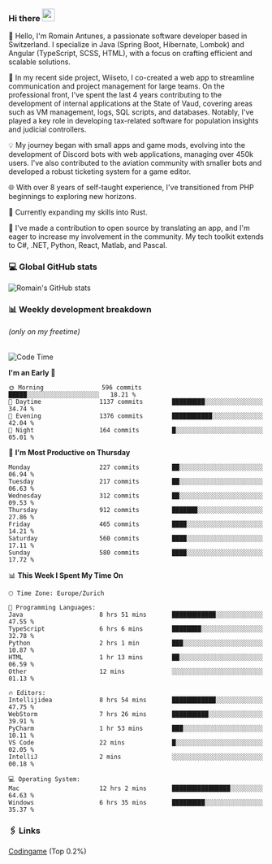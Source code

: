 ### Hi there <img src="https://media.giphy.com/media/hvRJCLFzcasrR4ia7z/giphy.gif" width="25px" height="25px">

👋 Hello, I'm Romain Antunes, a passionate software developer based in Switzerland. I specialize in Java (Spring Boot, Hibernate, Lombok) and Angular (TypeScript, SCSS, HTML), with a focus on crafting efficient and scalable solutions.

🚀 In my recent side project, Wiiseto, I co-created a web app to streamline communication and project management for large teams. On the professional front, I've spent the last 4 years contributing to the development of internal applications at the State of Vaud, covering areas such as VM management, logs, SQL scripts, and databases. Notably, I've played a key role in developing tax-related software for population insights and judicial controllers.

💡 My journey began with small apps and game mods, evolving into the development of Discord bots with web applications, managing over 450k users. I've also contributed to the aviation community with smaller bots and developed a robust ticketing system for a game editor.

🌐 With over 8 years of self-taught experience, I've transitioned from PHP beginnings to exploring new horizons.

🌱 Currently expanding my skills into Rust.

🤝 I've made a contribution to open source by translating an app, and I'm eager to increase my involvement in the community. My tech toolkit extends to C#, .NET, Python, React, Matlab, and Pascal.



### 💻 Global GitHub stats
![Romain's GitHub stats](https://github-readme-streak-stats.herokuapp.com/?user=romainantunes&theme=dark)


### 📊 Weekly development breakdown 
###### *(only on my freetime)*

<!--START_SECTION:wakastats-->
![Code Time](http://img.shields.io/badge/Code%20Time-1%2C658%20hrs%2023%20mins-blue)

**I'm an Early 🐤** 

```text
🌞 Morning                596 commits         █████░░░░░░░░░░░░░░░░░░░░   18.21 % 
🌆 Daytime                1137 commits        █████████░░░░░░░░░░░░░░░░   34.74 % 
🌃 Evening                1376 commits        ███████████░░░░░░░░░░░░░░   42.04 % 
🌙 Night                  164 commits         █░░░░░░░░░░░░░░░░░░░░░░░░   05.01 % 
```
📅 **I'm Most Productive on Thursday** 

```text
Monday                   227 commits         ██░░░░░░░░░░░░░░░░░░░░░░░   06.94 % 
Tuesday                  217 commits         ██░░░░░░░░░░░░░░░░░░░░░░░   06.63 % 
Wednesday                312 commits         ██░░░░░░░░░░░░░░░░░░░░░░░   09.53 % 
Thursday                 912 commits         ███████░░░░░░░░░░░░░░░░░░   27.86 % 
Friday                   465 commits         ████░░░░░░░░░░░░░░░░░░░░░   14.21 % 
Saturday                 560 commits         ████░░░░░░░░░░░░░░░░░░░░░   17.11 % 
Sunday                   580 commits         ████░░░░░░░░░░░░░░░░░░░░░   17.72 % 
```


📊 **This Week I Spent My Time On** 

```text
🕑︎ Time Zone: Europe/Zurich

💬 Programming Languages: 
Java                     8 hrs 51 mins       ████████████░░░░░░░░░░░░░   47.55 % 
TypeScript               6 hrs 6 mins        ████████░░░░░░░░░░░░░░░░░   32.78 % 
Python                   2 hrs 1 min         ███░░░░░░░░░░░░░░░░░░░░░░   10.87 % 
HTML                     1 hr 13 mins        ██░░░░░░░░░░░░░░░░░░░░░░░   06.59 % 
Other                    12 mins             ░░░░░░░░░░░░░░░░░░░░░░░░░   01.13 % 

🔥 Editors: 
Intellijidea             8 hrs 54 mins       ████████████░░░░░░░░░░░░░   47.75 % 
WebStorm                 7 hrs 26 mins       ██████████░░░░░░░░░░░░░░░   39.91 % 
PyCharm                  1 hr 53 mins        ███░░░░░░░░░░░░░░░░░░░░░░   10.11 % 
VS Code                  22 mins             █░░░░░░░░░░░░░░░░░░░░░░░░   02.05 % 
IntelliJ                 2 mins              ░░░░░░░░░░░░░░░░░░░░░░░░░   00.18 % 

💻 Operating System: 
Mac                      12 hrs 2 mins       ████████████████░░░░░░░░░   64.63 % 
Windows                  6 hrs 35 mins       █████████░░░░░░░░░░░░░░░░   35.37 % 
```


<!--END_SECTION:wakastats-->

### 🖇 Links

[Codingame](https://www.codingame.com/profile/defc3ee5279aecc1bb6114e1f994ea9b3325423) (Top 0.2%)
